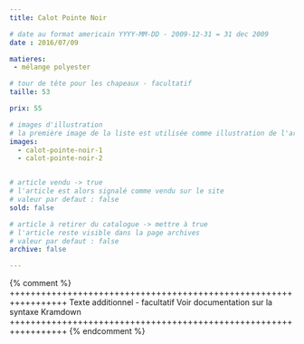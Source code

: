 ```yaml
---
title: Calot Pointe Noir

# date au format americain YYYY-MM-DD - 2009-12-31 = 31 dec 2009
date : 2016/07/09

matieres:
 - mélange polyester

# tour de tête pour les chapeaux - facultatif
taille: 53

prix: 55

# images d'illustration
# la première image de la liste est utilisée comme illustration de l'article dans les pages de listing.
images:
  - calot-pointe-noir-1
  - calot-pointe-noir-2


# article vendu -> true
# l'article est alors signalé comme vendu sur le site
# valeur par defaut : false
sold: false

# article à retirer du catalogue -> mettre à true
# l'article reste visible dans la page archives
# valeur par defaut : false
archive: false

---
```

{% comment %} +++++++++++++++++++++++++++++++++++++++++++++++++++++++++++++++++
              Texte additionnel - facultatif
              Voir documentation sur la syntaxe Kramdown
+++++++++++++++++++++++++++++++++++++++++++++++++++++++++++++++++ {% endcomment %}
